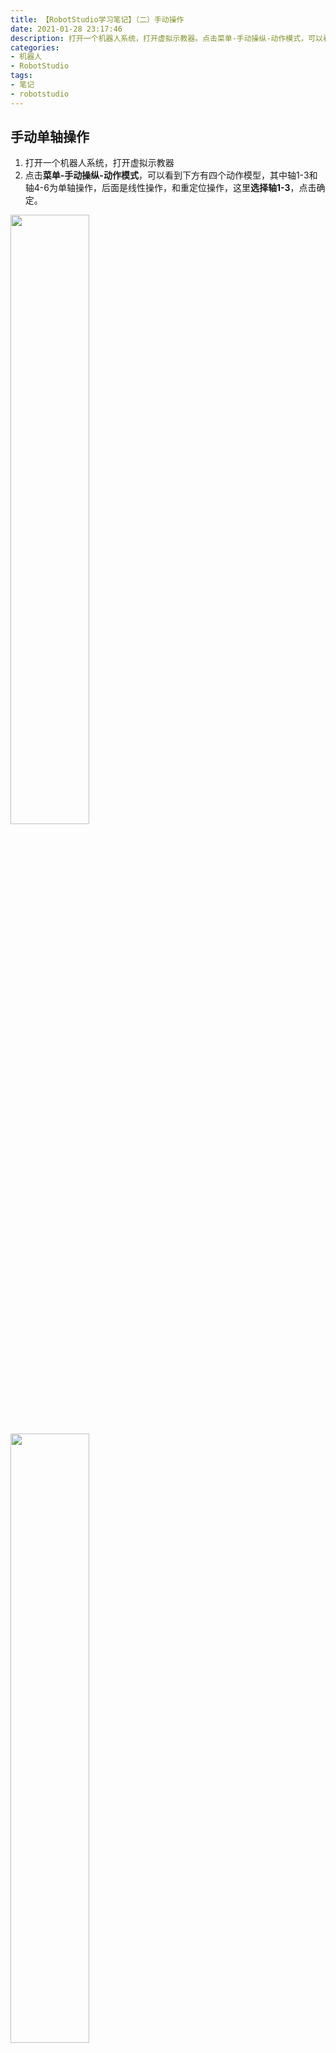 ```yaml
---
title: 【RobotStudio学习笔记】（二）手动操作
date: 2021-01-28 23:17:46
description: 打开一个机器人系统，打开虚拟示教器。点击菜单-手动操纵-动作模式，可以看到下方有四个动作模型，其中轴1-3和轴4-6为单轴操作，后面是线性操作，和重定位操作，这里选择轴1-3，点击确定，可以看到在手动操作界面右方有机器人的位置信息和操纵杆方向。
categories:
- 机器人
- RobotStudio
tags:
- 笔记
- robotstudio
---
```


## 手动单轴操作
1. 打开一个机器人系统，打开虚拟示教器
2. 点击**菜单-手动操纵-动作模式**，可以看到下方有四个动作模型，其中轴1-3和轴4-6为单轴操作，后面是线性操作，和重定位操作，这里**选择轴1-3**，点击确定。
<img src="https://img-blog.csdnimg.cn/20210125140527223.png?x-oss-process=image/watermark,type_ZmFuZ3poZW5naGVpdGk,shadow_10,text_SGFsZi1BIFN0dWRpbw==,size_16,color_FFFFFF,t_70" width="50%">
<img src="https://img-blog.csdnimg.cn/20210125140532834.png?x-oss-process=image/watermark,type_ZmFuZ3poZW5naGVpdGk,shadow_10,text_SGFsZi1BIFN0dWRpbw==,size_16,color_FFFFFF,t_70" width="50%">
<img src="https://img-blog.csdnimg.cn/20210125140536765.png?x-oss-process=image/watermark,type_ZmFuZ3poZW5naGVpdGk,shadow_10,text_SGFsZi1BIFN0dWRpbw==,size_16,color_FFFFFF,t_70" width="50%">
3. 可以看到在手动操作界面右方有机器人的位置信息和操纵杆方向。 操纵杆方向处的箭头对应示教器控制器的箭头，数字代表轴的序号。 如第一个代表上下箭头控制二轴的运动，下箭头为正方向第二个代表左右箭头控制1轴的运动，第三个代表顺时针，逆时针按钮控制3轴的运动。如果想要控制4-6，点击动作模式选择轴4-6即可。
<img src="https://img-blog.csdnimg.cn/20210125140715773.png?x-oss-process=image/watermark,type_ZmFuZ3poZW5naGVpdGk,shadow_10,text_SGFsZi1BIFN0dWRpbw==,size_16,color_FFFFFF,t_70" width="50%">
## 手动线性操作
1. 进入手动操纵的菜单栏，可以看到现在的动作模式是单轴动作，坐标系不可选。
<img src="https://img-blog.csdnimg.cn/20210125140811571.png?x-oss-process=image/watermark,type_ZmFuZ3poZW5naGVpdGk,shadow_10,text_SGFsZi1BIFN0dWRpbw==,size_16,color_FFFFFF,t_70" width="50%">
2. 点击动作模式，将**动作模式更改为线性**，确定后，可以看到此时的坐标系可以选择了。
<img src="https://img-blog.csdnimg.cn/20210125140849441.png?x-oss-process=image/watermark,type_ZmFuZ3poZW5naGVpdGk,shadow_10,text_SGFsZi1BIFN0dWRpbw==,size_16,color_FFFFFF,t_70" width="50%">
3. 进入坐标系菜单，可以看到有四种坐标系，分别是大地坐标、基坐标、工具、工件坐标。
<img src="https://img-blog.csdnimg.cn/20210125140931116.png?x-oss-process=image/watermark,type_ZmFuZ3poZW5naGVpdGk,shadow_10,text_SGFsZi1BIFN0dWRpbw==,size_16,color_FFFFFF,t_70" width="50%">
4. 首先看大地坐标，选择大地坐标确定后，可以看到控制器右侧的位置信息变成了xyz坐标值。操纵杆方向也变成了xyz，大地坐标系就是以机器人视图左下角的坐标系为基准进行运动。
<img src="https://img-blog.csdnimg.cn/20210125141017416.png?x-oss-process=image/watermark,type_ZmFuZ3poZW5naGVpdGk,shadow_10,text_SGFsZi1BIFN0dWRpbw==,size_16,color_FFFFFF,t_70" width="50%">
<img src="https://img-blog.csdnimg.cn/20210125141024981.png?x-oss-process=image/watermark,type_ZmFuZ3poZW5naGVpdGk,shadow_10,text_SGFsZi1BIFN0dWRpbw==,size_16,color_FFFFFF,t_70" width="60%">
5. 基坐标系，选中机器人底座，可以看到有一个坐标系，此时xyz就是沿着这个坐标系确定的。
<img src="https://img-blog.csdnimg.cn/2021012514111936.png?x-oss-process=image/watermark,type_ZmFuZ3poZW5naGVpdGk,shadow_10,text_SGFsZi1BIFN0dWRpbw==,size_16,color_FFFFFF,t_70" width="60%">
6. 工具坐标，可以看到菜单栏有一项为工具坐标tool0，这个坐标系就是以机器人末端第六关节的坐标运动。
<img src="https://img-blog.csdnimg.cn/20210125141147664.png?x-oss-process=image/watermark,type_ZmFuZ3poZW5naGVpdGk,shadow_10,text_SGFsZi1BIFN0dWRpbw==,size_16,color_FFFFFF,t_70" width="50%">
<img src="https://img-blog.csdnimg.cn/20210125141151479.png?x-oss-process=image/watermark,type_ZmFuZ3poZW5naGVpdGk,shadow_10,text_SGFsZi1BIFN0dWRpbw==,size_16,color_FFFFFF,t_70" width="60%">
7. 工件坐标，可以看到菜单栏有一项为工件坐标tool0，这个坐标系是以工件的坐标系运动。
## 重定位操作
1. 打开虚拟示教器，**手动操纵-动作模式**，切换动作模式为重定位。
<img src="https://img-blog.csdnimg.cn/20210126112359422.png?x-oss-process=image/watermark,type_ZmFuZ3poZW5naGVpdGk,shadow_10,text_SGFsZi1BIFN0dWRpbw==,size_16,color_FFFFFF,t_70" width="50%">
2. 回到手动操纵的菜单栏，可以看到此时的坐标系为工具，工具坐标为tool0
<img src="https://img-blog.csdnimg.cn/20210126112814805.png?x-oss-process=image/watermark,type_ZmFuZ3poZW5naGVpdGk,shadow_10,text_SGFsZi1BIFN0dWRpbw==,size_16,color_FFFFFF,t_70" width="50%">
3. 按下示教器的箭头，手动操作进行观察，可以发现位置坐标XYZ始终不发生变化。
<img src="https://img-blog.csdnimg.cn/20210126113447236.png?x-oss-process=image/watermark,type_ZmFuZ3poZW5naGVpdGk,shadow_10,text_SGFsZi1BIFN0dWRpbw==,size_16,color_FFFFFF,t_70" width="60%">
4. 将爪子隐藏，可以看出系统运动过程中，第6关节末端中心点位置保持不变。
<img src="https://img-blog.csdnimg.cn/20210126113725826.png?x-oss-process=image/watermark,type_ZmFuZ3poZW5naGVpdGk,shadow_10,text_SGFsZi1BIFN0dWRpbw==,size_16,color_FFFFFF,t_70" width="30%">
<img src="https://img-blog.csdnimg.cn/20210126113827573.png?x-oss-process=image/watermark,type_ZmFuZ3poZW5naGVpdGk,shadow_10,text_SGFsZi1BIFN0dWRpbw==,size_16,color_FFFFFF,t_70" width="60%">
## 动作模式的切换
1. 在摇杆的左侧切换操作模式，第二个按钮是切换重定位和线性，第三个按钮切换轴1-3和轴4-6。面板右下角显示当前操作模式。
<img src="https://img-blog.csdnimg.cn/20210126142144107.png?x-oss-process=image/watermark,type_ZmFuZ3poZW5naGVpdGk,shadow_10,text_SGFsZi1BIFN0dWRpbw==,size_16,color_FFFFFF,t_70" width="50%">
2. 点击示教器右下角图标，可以看到机器人系统的详细信息，在这里同样可以对手动操纵菜单栏里所有的选项进行更改。
<img src="https://img-blog.csdnimg.cn/20210126142226534.png?x-oss-process=image/watermark,type_ZmFuZ3poZW5naGVpdGk,shadow_10,text_SGFsZi1BIFN0dWRpbw==,size_16,color_FFFFFF,t_70" width="50%">